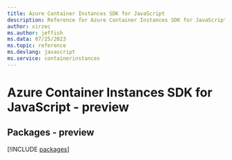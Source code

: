 ```yaml
---
title: Azure Container Instances SDK for JavaScript
description: Reference for Azure Container Instances SDK for JavaScript
author: xirzec
ms.author: jeffish
ms.data: 07/25/2023
ms.topic: reference
ms.devlang: javascript
ms.service: containerinstances
---
```

# Azure Container Instances SDK for JavaScript - preview
## Packages - preview
[!INCLUDE [packages](container-instances-index.md)]